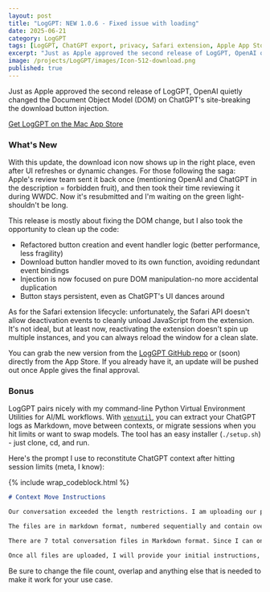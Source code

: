 ```yaml
---
layout: post
title: "LogGPT: NEW 1.0.6 - Fixed issue with loading"
date: 2025-06-21
category: LogGPT
tags: [LogGPT, ChatGPT export, privacy, Safari extension, Apple App Store, AI tools, JSON, macOS]
excerpt: "Just as Apple approved the second release of LogGPT, OpenAI quietly changed the Document Object Model (DOM) on ChatGPT's site-breaking the download button injection."
image: /projects/LogGPT/images/Icon-512-download.png
published: true
---
```


Just as Apple approved the second release of LogGPT, OpenAI quietly changed the Document Object Model (DOM) on ChatGPT's site-breaking the download button injection.

[Get LogGPT on the Mac App Store](https://apps.apple.com/us/app/loggpt/id6743342693?mt=12)

### What's New
With this update, the download icon now shows up in the right place, even after UI refreshes or dynamic changes. For those following the saga: Apple's review team sent it back once (mentioning OpenAI and ChatGPT in the description = forbidden fruit), and then took their time reviewing it during WWDC. Now it's resubmitted and I'm waiting on the green light-shouldn't be long.

This release is mostly about fixing the DOM change, but I also took the opportunity to clean up the code:
- Refactored button creation and event handler logic (better performance, less fragility)
- Download button handler moved to its own function, avoiding redundant event bindings
- Injection is now focused on pure DOM manipulation-no more accidental duplication
- Button stays persistent, even as ChatGPT's UI dances around

As for the Safari extension lifecycle: unfortunately, the Safari API doesn't allow deactivation events to cleanly unload JavaScript from the extension. It's not ideal, but at least now, reactivating the extension doesn't spin up multiple instances, and you can always reload the window for a clean slate.

You can grab the new version from the [LogGPT GitHub repo](https://github.com/unixwzrd/LogGPT) or (soon) directly from the App Store. If you already have it, an update will be pushed out once Apple gives the final approval.

### Bonus
LogGPT pairs nicely with my command-line Python Virtual Environment Utilities for AI/ML workflows. With [`venvutil`](https://github.com/unixwzrd/venvutil), you can extract your ChatGPT logs as Markdown, move between contexts, or migrate sessions when you hit limits or want to swap models. The tool has an easy installer (`./setup.sh`) - just clone, cd, and run.

Here's the prompt I use to reconstitute ChatGPT context after hitting session limits (meta, I know):

{% include wrap_codeblock.html %}
```markdown
# Context Move Instructions

Our conversation exceeded the length restrictions. I am uploading our previous conversation so we can continue with the same context. Please **review and internally reconstruct the discussion** but **do not summarize back to me** unless requested. Read the files carefully as I will reference items from them conversation in the future, so make sure you have an understanding of everything.

The files are in markdown format, numbered sequentially and contain overlapping content (512 Bytes) to ensure continuity. Pay special attention to the **last file**, as it contains our most recent exchanges. If any chunks are missing or unclear, let me know.

There are 7 total conversation files in Markdown format. Since I can only upload **10 files at a time**, I will inform you when all batches are uploaded. Please reply with **"Received. Ready for next batch."** after you have had a chance to review and summarize the batch internally until I confirm all uploads are complete.

Once all files are uploaded, I will provide your initial instructions, and we will resume working together. At that time, we will discuss your **memory of our previous conversation** to ensure alignment before moving forward.
```

Be sure to change the file count, overlap and anything else that is needed to make it work for your use case.